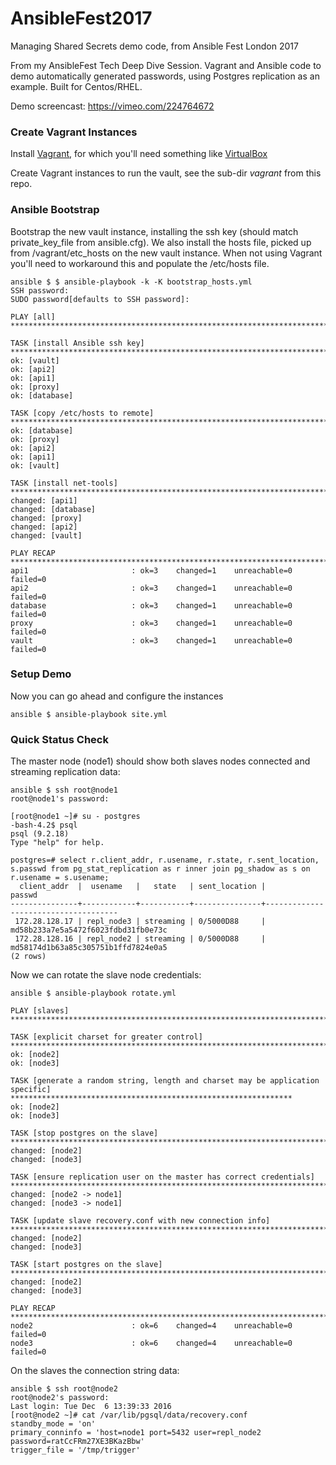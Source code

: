 # AnsibleFest2017
Managing Shared Secrets demo code, from Ansible Fest London 2017

From my AnsibleFest Tech Deep Dive Session.   Vagrant and Ansible code to demo automatically generated passwords, using Postgres replication as an example.   Built for Centos/RHEL.

Demo screencast: https://vimeo.com/224764672

### Create Vagrant Instances
Install [Vagrant](https://www.vagrantup.com/downloads.html), for which you'll need something like [VirtualBox](https://www.virtualbox.org/wiki/Downloads)

Create Vagrant instances to run the vault, see the sub-dir _vagrant_ from this repo.

### Ansible Bootstrap
Bootstrap the new vault instance, installing the ssh key (should match private_key_file from ansible.cfg).   We also install the hosts file, picked up from /vagrant/etc_hosts on the new vault instance.   When not using Vagrant you'll need to workaround this and populate the /etc/hosts file.
```
ansible $ $ ansible-playbook -k -K bootstrap_hosts.yml
SSH password:
SUDO password[defaults to SSH password]:

PLAY [all] *******************************************************************************************************************************************

TASK [install Ansible ssh key] ***********************************************************************************************************************
ok: [vault]
ok: [api2]
ok: [api1]
ok: [proxy]
ok: [database]

TASK [copy /etc/hosts to remote] *********************************************************************************************************************
ok: [database]
ok: [proxy]
ok: [api2]
ok: [api1]
ok: [vault]

TASK [install net-tools] *****************************************************************************************************************************
changed: [api1]
changed: [database]
changed: [proxy]
changed: [api2]
changed: [vault]

PLAY RECAP *******************************************************************************************************************************************
api1                       : ok=3    changed=1    unreachable=0    failed=0   
api2                       : ok=3    changed=1    unreachable=0    failed=0   
database                   : ok=3    changed=1    unreachable=0    failed=0   
proxy                      : ok=3    changed=1    unreachable=0    failed=0   
vault                      : ok=3    changed=1    unreachable=0    failed=0
```

### Setup Demo
Now you can go ahead and configure the instances
```
ansible $ ansible-playbook site.yml
```

### Quick Status Check
The master node (node1) should show both slaves nodes connected and streaming replication data:
```
ansible $ ssh root@node1
root@node1's password:

[root@node1 ~]# su - postgres
-bash-4.2$ psql
psql (9.2.18)
Type "help" for help.

postgres=# select r.client_addr, r.usename, r.state, r.sent_location, s.passwd from pg_stat_replication as r inner join pg_shadow as s on r.usename = s.usename;
  client_addr  |  usename   |   state   | sent_location |               passwd                
---------------+------------+-----------+---------------+-------------------------------------
 172.28.128.17 | repl_node3 | streaming | 0/5000D88     | md58b233a7e5a5472f6023fdbd31fb0e73c
 172.28.128.16 | repl_node2 | streaming | 0/5000D88     | md58174d1b63a85c305751b1ffd7824e0a5
(2 rows)
```
Now we can rotate the slave node credentials:
```
ansible $ ansible-playbook rotate.yml

PLAY [slaves] *********************************************************************************************************************************

TASK [explicit charset for greater control] ***************************************************************************************************
ok: [node2]
ok: [node3]

TASK [generate a random string, length and charset may be application specific] ***************************************************************
ok: [node2]
ok: [node3]

TASK [stop postgres on the slave] *************************************************************************************************************
changed: [node2]
changed: [node3]

TASK [ensure replication user on the master has correct credentials] **************************************************************************
changed: [node2 -> node1]
changed: [node3 -> node1]

TASK [update slave recovery.conf with new connection info] ************************************************************************************
changed: [node2]
changed: [node3]

TASK [start postgres on the slave] ************************************************************************************************************
changed: [node2]
changed: [node3]

PLAY RECAP ************************************************************************************************************************************
node2                      : ok=6    changed=4    unreachable=0    failed=0   
node3                      : ok=6    changed=4    unreachable=0    failed=0
```
On the slaves the connection string data:
```
ansible $ ssh root@node2
root@node2's password:
Last login: Tue Dec  6 13:39:33 2016
[root@node2 ~]# cat /var/lib/pgsql/data/recovery.conf
standby_mode = 'on'
primary_conninfo = 'host=node1 port=5432 user=repl_node2 password=ratCcFRm27XE3BKazBbw'
trigger_file = '/tmp/trigger'
```
